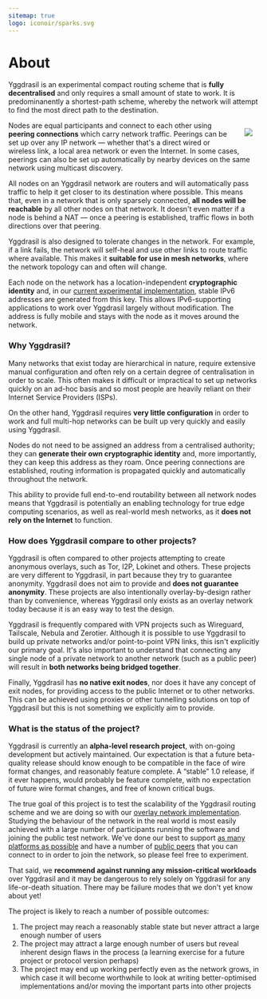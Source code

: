 ```yaml
---
sitemap: true
logo: iconoir/sparks.svg
---
```


# About

Yggdrasil is an experimental compact routing scheme that is **fully decentralised** and only requires a small amount of state to work. It is predominanently a shortest-path scheme, whereby the network will attempt to find the most direct path to the destination.

<img src="/assets/images/about/first.svg" style="max-height: 12em; max-width: 22em; margin: 1em; float: right; clear: both;" />

Nodes are equal participants and connect to each other using **peering connections** which carry network traffic. Peerings can be set up over any IP network — whether that's a direct wired or wireless link, a local area network or even the Internet. In some cases, peerings can also be set up automatically by nearby devices on the same network using multicast discovery.

All nodes on an Yggdrasil network are routers and will automatically pass traffic to help it get closer to its destination where possible. This means that, even in a network that is only sparsely connected, **all nodes will be reachable** by all other nodes on that network. It doesn't even matter if a node is behind a NAT — once a peering is established, traffic flows in both directions over that peering.

Yggdrasil is also designed to tolerate changes in the network. For example, if a link fails, the network will self-heal and use other links to route traffic where available. This makes it **suitable for use in mesh networks**, where the network topology can and often will change.

Each node on the network has a location-independent **cryptographic identity** and, in our [current experimental implementation](implementation.md), stable IPv6 addresses are generated from this key. This allows IPv6-supporting applications to work over Yggdrasil largely without modification. The address is fully mobile and stays with the node as it moves around the network.

### Why Yggdrasil?

Many networks that exist today are hierarchical in nature, require extensive manual configuration and often rely on a certain degree of centralisation in order to scale. This often makes it difficult or impractical to set up networks quickly on an ad-hoc basis and so most people are heavily reliant on their Internet Service Providers (ISPs).

On the other hand, Yggdrasil requires **very little configuration** in order to work and full multi-hop networks can be built up very quickly and easily using Yggdrasil.

Nodes do not need to be assigned an address from a centralised authority; they can **generate their own cryptographic identity** and, more importantly, they can keep this address as they roam. Once peering connections are established, routing information is propagated quickly and automatically throughout the network.

This ability to provide full end-to-end routability between all network nodes means that Yggdrasil is potentially an enabling technology for true edge computing scenarios, as well as real-world mesh networks, as it **does not rely on the Internet** to function.

### How does Yggdrasil compare to other projects?

Yggdrasil is often compared to other projects attempting to create anonymous overlays, such as Tor, I2P, Lokinet and others. These projects are very different to Yggdrasil, in part because they try to guarantee anonymity. Yggdrasil does not aim to provide and **does not guarantee anonymity**. These projects are also intentionally overlay-by-design rather than by convenience, whereas Yggdrasil only exists as an overlay network today because it is an easy way to test the design.

Yggdrasil is frequently compared with VPN projects such as Wireguard, Tailscale, Nebula and Zerotier. Although it is possible to use Yggdrasil to build up private networks and/or point-to-point VPN links, this isn't explicitly our primary goal. It's also important to understand that connecting any single node of a private network to another network (such as a public peer) will result in **both networks being bridged together**.

Finally, Yggdrasil has **no native exit nodes**, nor does it have any concept of exit nodes, for providing access to the public Internet or to other networks. This can be achieved using proxies or other tunnelling solutions on top of Yggdrasil but this is not something we explicitly aim to provide.

### What is the status of the project?

Yggdrasil is currently an **alpha-level research project**, with on-going development but actively maintained. Our expectation is that a future beta-quality release should know enough to be compatible in the face of wire format changes, and reasonably feature complete. A “stable” 1.0 release, if it ever happens, would probably be feature complete, with no expectation of future wire format changes, and free of known critical bugs.

The true goal of this project is to test the scalability of the Yggdrasil routing scheme and we are doing so with our [overlay network implementation](implementation.md). Studying the behaviour of the network in the real world is most easily achieved with a large number of participants running the software and joining the public test network. We've done our best to support [as many platforms as possible](installation.md) and have a number of [public peers](https://github.com/yggdrasil-network/public-peers) that you can connect to in order to join the network, so please feel free to experiment.

That said, we **recommend against running any mission-critical workloads** over Yggdrasil and it may be dangerous to rely solely on Yggdrasil for any life-or-death situation. There may be failure modes that we don't yet know about yet!

The project is likely to reach a number of possible outcomes:

1. The project may reach a reasonably stable state but never attract a large enough number of users
1. The project may attract a large enough number of users but reveal inherent design flaws in the process (a learning exercise for a future project or protocol version perhaps)
1. The project may end up working perfectly even as the network grows, in which case it will become worthwhile to look at writing better-optimised implementations and/or moving the important parts into other projects
